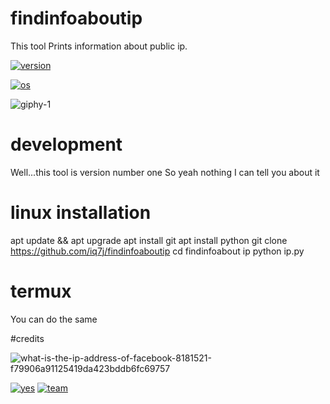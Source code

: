 # findinfoaboutip
This tool 
Prints information about public ip.

[![version](https://img.shields.io/badge/version-1.2-red.svg)]()

[![os](https://img.shields.io/badge/SUPPORTED_OS-linux,termux(andriod)-blue.svg)]()

![giphy-1](https://user-images.githubusercontent.com/79198231/118795450-41ea8280-b8a3-11eb-907b-fd28783a2a91.gif)

# development 
Well...this tool
is version number one
So yeah nothing I can tell you about it

# linux installation 

apt update && apt upgrade
apt install git
apt install python
git clone https://github.com/iq7j/findinfoaboutip
cd findinfoabout ip
python ip.py

# termux
You can do the same

#credits

![what-is-the-ip-address-of-facebook-8181521-f79906a91125419da423bddb6fc69757](https://user-images.githubusercontent.com/79198231/118796094-f08ec300-b8a3-11eb-8a4f-d17365d53143.gif)

[![yes](https://img.shields.io/badge/programmer-yahya-red.svg)]()
[![team](https://img.shields.io/badge/team-t10s-black.svg)]()

